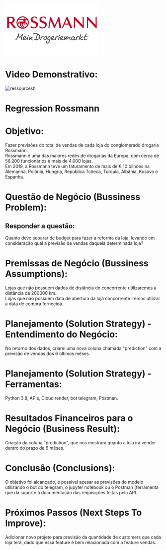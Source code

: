 ![alt text](https://github.com/Cidavieira/regression_rossmann/blob/main/rossmannimage.png)
# Video Demonstrativo:
![ressourcesh](https://github.com/Cidavieira/regression_rossmann/blob/main/Video_230519192515.gif)


# Regression Rossmann


  # Objetivo: 
  Fazer previsões do total de vendas de cada loja do conglomerado drogaria Rossmann.<br />
  Rossmann é uma das maiores redes de drogarias da Europa, com cerca de 56.200 funcionários e mais de 4.000 lojas.<br />
  Em 2019, a Rossmann teve um faturamento de mais de € 10 bilhões na Alemanha, Polônia, Hungria, República Tcheca, Turquia, Albânia, Kosovo e Espanha.
  # Questão de Negócio (Bussiness Problem): 
  ## Responder a questão: 
  Quanto devo separar de budget para fazer a reforma da loja, levando em consideração qual a previsão de vendas daquela determinada loja? 
  # Premissas de Negócio (Bussiness Assumptions): 
  Lojas que não possuem dados de distância do concorrente utilizaremos a distância de 200000 km.<br />
  Lojas que não possuem data de abertura da loja concorrente iremos utilizar a data de compra fornecida.
  # Planejamento (Solution Strategy) - Entendimento do Negócio: 
  No retorno dos dados, criarei uma nova coluna chamada "prediction" com a previsão de vendas dos 6 últimos mêses.
  # Planejamento (Solution Strategy) - Ferramentas: 
  Python 3.8, APIs, Cloud render, bot telegram, Postman.
  # Resultados Financeiros para o Negócio (Business Result): 
  Criação da coluna "prediction", que nos mostrará quanto a loja irá vender dentro do prazo de 6 mêses.
  # Conclusão (Conclusions): 
  O objetivo foi alcançado, é possível acesar as previsões do modelo utilizando o bot do telegram, o jupyter notebook ou o Postman (ferramenta que dá suporte à   documentação das requisições feitas pela API.
  # Próximos Passos (Next Steps To Improve):
  Adicionar novo projeto para previsão da quantidade de customers que cada loja terá, dado que essa feature é bem relacionada com a feature vendas.
